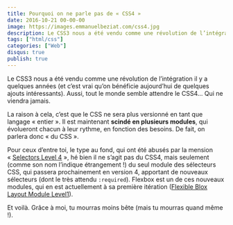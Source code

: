 ```yaml
---
title: Pourquoi on ne parle pas de « CSS4 »
date: 2016-10-21 00-00-00
image: https://images.emmanuelbeziat.com/css4.jpg
description: Le CSS3 nous a été vendu comme une révolution de l’intégration il y a quelques années. Aussi, tout le monde semble attendre le CSS4… Qui ne viendra jamais.
tags: ["html/css"]
categories: ["Web"]
disqus: true
publish: true
---
```


Le CSS3 nous a été vendu comme une révolution de l’intégration il y a quelques années (et c’est vrai qu’on bénéficie aujourd’hui de quelques ajouts intéressants). Aussi, tout le monde semble attendre le CSS4… Qui ne viendra jamais.

La raison à cela, c’est que le CSS ne sera plus versionné en tant que langage « entier ». Il est maintenant <strong>scindé en plusieurs modules</strong>, qui évolueront chacun à leur rythme, en fonction des besoins. De fait, on parlera donc « du CSS ».

Pour ceux d’entre toi, le type au fond, qui ont été abusés par la mension « [Selectors Level 4](http://www.w3.org/TR/selectors4) », hé bien il ne s’agit pas du CSS4, mais seulement (comme son nom l’indique étrangement !) du seul module des sélecteurs CSS, qui passera prochainement en version 4, apportant de nouveaux sélecteurs (dont le très attendu `:required`).
Flexbox est un de ces nouveaux modules, qui en est actuellement à sa première itération ([Flexible Blox Layout Module Level1](https://www.w3.org/TR/css-flexbox-1/)).

Et voilà. Grâce à moi, tu mourras moins bête (mais tu mourras quand même !).
